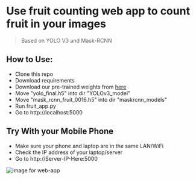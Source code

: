 # Use fruit counting web app to count fruit in your images

> Based on YOLO V3 and Mask-RCNN


## How to Use:

- Clone this repo
- Download requirements
- Download our pre-trained weights from [here](https://drive.google.com/drive/folders/1sdRRR77u6e6WAlcF8sckqzIk1UGq4FLa?usp=sharing)
- Move "yolo_final.h5" into dir "YOLOv3_model"
- Move "mask_rcnn_fruit_0016.h5" into dir "maskrcnn_models"
- Run fruit_app.py
- Go to http://localhost:5000

## Try With your Mobile Phone

- Make sure your phone and laptop are in the same LAN/WiFi
- Check the IP address of your laptop/server 
- Go to http://Server-IP-Here:5000

![image for web-app](https://github.com/HaochenQ/Fruit-Recognition-and-Counting/blob/master/web-app/website.jpg)


